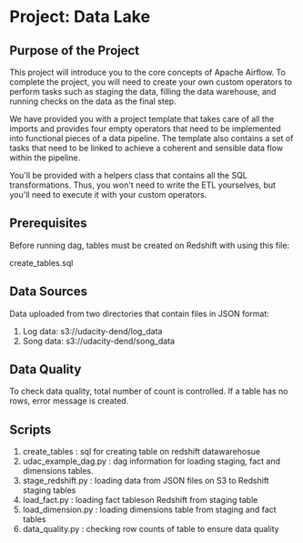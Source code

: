 # Project: Data Lake

## Purpose of the Project

This project will introduce you to the core concepts of Apache Airflow. To complete the project, you will need to create your own custom operators to perform tasks such as staging the data, filling the data warehouse, and running checks on the data as the final step.

We have provided you with a project template that takes care of all the imports and provides four empty operators that need to be implemented into functional pieces of a data pipeline. The template also contains a set of tasks that need to be linked to achieve a coherent and sensible data flow within the pipeline.

You'll be provided with a helpers class that contains all the SQL transformations. Thus, you won't need to write the ETL yourselves, but you'll need to execute it with your custom operators.

## Prerequisites

Before running dag, tables must be created on Redshift with using this file:

create_tables.sql


## Data Sources
Data uploaded from  two directories that contain files in JSON format:

<ol>
<li>Log data: s3://udacity-dend/log_data
<li> Song data: s3://udacity-dend/song_data
</ol>

## Data Quality

To check data quality, total number of count is controlled. If a table has no rows, error message is created.


## Scripts

<ol>
<li>create_tables : sql for creating table on redshift datawarehosue
<li>udac_example_dag.py : dag information for loading staging, fact and dimensions tables.
<li>stage_redshift.py : loading data from JSON files on S3 to Redshift staging tables
<li>load_fact.py : loading fact tableson Redshift from staging table
<li>load_dimension.py : loading dimensions table from staging and fact tables
<li>data_quality.py : checking row counts of table to ensure data quality
</ol>
